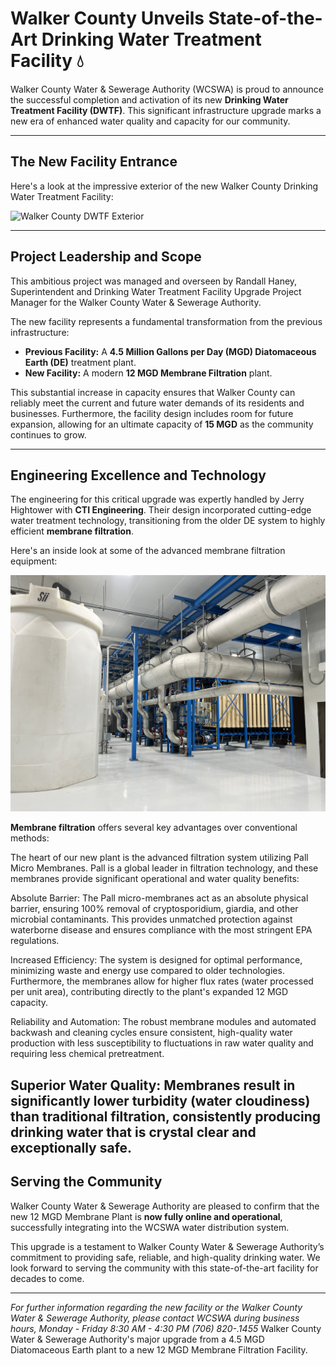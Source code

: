 # Walker County Unveils State-of-the-Art Drinking Water Treatment Facility 💧

Walker County Water & Sewerage Authority (WCSWA) is proud to announce the successful completion and activation of its new **Drinking Water Treatment Facility (DWTF)**. This significant infrastructure upgrade marks a new era of enhanced water quality and capacity for our community.

---

## The New Facility Entrance
Here's a look at the impressive exterior of the new Walker County Drinking Water Treatment Facility:

![Walker County DWTF Exterior](images/exterior.jpg)

---

## Project Leadership and Scope

This ambitious project was managed and overseen by Randall Haney, Superintendent and Drinking Water Treatment Facility Upgrade Project Manager for the Walker County Water & Sewerage Authority.

The new facility represents a fundamental transformation from the previous infrastructure:

* **Previous Facility:** A **4.5 Million Gallons per Day (MGD) Diatomaceous Earth (DE)** treatment plant.
* **New Facility:** A modern **12 MGD Membrane Filtration** plant.

This substantial increase in capacity ensures that Walker County can reliably meet the current and future water demands of its residents and businesses. Furthermore, the facility design includes room for future expansion, allowing for an ultimate capacity of **15 MGD** as the community continues to grow.

---

## Engineering Excellence and Technology

The engineering for this critical upgrade was expertly handled by Jerry Hightower with **CTI Engineering**. Their design incorporated cutting-edge water treatment technology, transitioning from the older DE system to highly efficient **membrane filtration**.

Here's an inside look at some of the advanced membrane filtration equipment:

![DWTF Interior Membrane Filtration](images/membranes.jpg)

**Membrane filtration** offers several key advantages over conventional methods:

The heart of our new plant is the advanced filtration system utilizing Pall Micro Membranes. Pall is a global leader in filtration technology, and these membranes provide significant operational and water quality benefits:

Absolute Barrier: The Pall micro-membranes act as an absolute physical barrier, ensuring 100% removal of cryptosporidium, giardia, and other microbial contaminants. This provides unmatched protection against waterborne disease and ensures compliance with the most stringent EPA regulations.

Increased Efficiency: The system is designed for optimal performance, minimizing waste and energy use compared to older technologies. Furthermore, the membranes allow for higher flux rates (water processed per unit area), contributing directly to the plant's expanded 12 MGD capacity.

Reliability and Automation: The robust membrane modules and automated backwash and cleaning cycles ensure consistent, high-quality water production with less susceptibility to fluctuations in raw water quality and requiring less chemical pretreatment.

Superior Water Quality: Membranes result in significantly lower turbidity (water cloudiness) than traditional filtration, consistently producing drinking water that is crystal clear and exceptionally safe.
---

## Serving the Community

Walker County Water & Sewerage Authority are pleased to confirm that the new 12 MGD Membrane Plant is **now fully online and operational**, successfully integrating into the WCSWA water distribution system.

This upgrade is a testament to Walker County Water & Sewerage Authority’s commitment to providing safe, reliable, and high-quality drinking water. We look forward to serving the community with this state-of-the-art facility for decades to come.

---

*For further information regarding the new facility or the Walker County Water & Sewerage Authority, please contact WCSWA during business hours, Monday - Friday 8:30 AM - 4:30 PM (706) 820-.1455*
Walker County Water &amp; Sewerage Authority's major upgrade from a 4.5 MGD Diatomaceous Earth plant to a new 12 MGD Membrane Filtration Facility.
